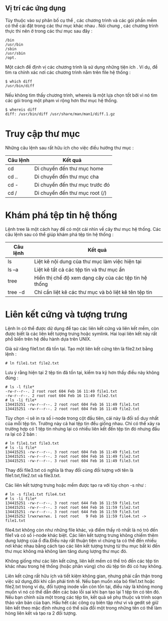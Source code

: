 ## Vị trí các ứng dụng
Tùy thuộc vào sự phân bố cụ thể , các chương trình và các gói phần mềm có thể cài đặt trong các thư mục khác nhau . Nói chung , các chương trình thực thi nên ở trong các thư mục sau đây :

```
/bin
/usr/bin
/sbin
/usr/sbin
/opt.
```

Một cách để định vị các chương trình là sử dụng những tiện ích . Ví dụ, để tìm ra chính xác nơi các chương trình nằm trên file hệ thống :

```
$ which diff
/usr/bin/diff
```

Nếu không tìm thấy chương trình, whereis là một lựa chọn tốt bởi vì nó tìm các gói trong một phạm vi rộng hơn thư mục hệ thống.

```
$ whereis diff
diff: /usr/bin/diff /usr/share/man/man1/diff.1.gz
```

# Truy cập thư mục

Những câu lệnh sau rất hữu ích cho việc điều hướng thư mục :

|Câu lệnh|Kết quả|
|-------|-----------|
|cd 	|Di chuyển đến thư mục home|
|cd ..|Di chuyển đến thư mục cha|
|cd - |Di chuyển đến thư mục trước đó|
|cd /	|Di chuyển đến thư mục root (/) |

# Khám phá tệp tin hệ thống

Lệnh tree là một cách hay để có một cái nhìn về cây thư mục hệ thống. Các câu lệnh sau có thể giúp khám phá tệp tin hệ thống :

|Câu lệnh|Kết quả|
|-------|-----------|
|ls 	  |Liệt kê nội dung của thư mục làm việc hiện tại|
|ls –a  |Liệt kê tất cả các tệp tin và thư mục ẩn|
|tree   |Hiển thị chế độ xem dạng cây của các tệp tin hệ thống|
|tree -d|Chỉ cần liệt kê các thư mục và bỏ liệt kê tên tệp tin|

# Liên kết cứng và tượng trưng

Lệnh ln có thể được dử dụng để tạo các liên kết cứng và liên kết mềm, còn được biết là các liên kết tượng trưng hoặc symlink. Hai loại liên kết này rất phổ biến trên hệ đều hành dựa trên UNIX.

Giả sử răng file1.txt đã tồn tại. Tạo một liên kết cứng tên là file2.txt bằng lệnh :

```
# ln file1.txt file2.txt
```

Lưu ý rằng hiện tại 2 tệp tin đã tồn tại, kiểm tra kỹ hơn thấy điều này không đúng :

```
# ls -l file*
-rw-r--r--. 2 root root 604 Feb 16 11:49 file1.txt
-rw-r--r--. 2 root root 604 Feb 16 11:49 file2.txt
# ls -li file*
134415251 -rw-r--r--. 2 root root 604 Feb 16 11:49 file1.txt
134415251 -rw-r--r--. 2 root root 604 Feb 16 11:49 file2.txt
```

Tùy chọn -i sẽ in ra số i-node trong cột đầu tiên, cái này là đối số duy nhất của mỗi tệp tin. Trường này cả hai tệp tin đều giống nhau. Chỉ có thể xảy ra trường hợp có 1 tệp tin nhưng lại có nhiều liên kết đến tệp tin đó nhưng đầu ra lại có 2 bản :

```
# ln file1.txt file3.txt
# ls -li file*
134415251 -rw-r--r--. 3 root root 604 Feb 16 11:49 file1.txt
134415251 -rw-r--r--. 3 root root 604 Feb 16 11:49 file2.txt
134415251 -rw-r--r--. 3 root root 604 Feb 16 11:49 file3.txt
```

Thay đổi file3.txt có nghĩa là thay đổi cùng đối tượng với tên là file1.txt,file2.txt và file3.txt.

Các liên kết tượng trưng hoặc mềm được tạo ra với tùy chọn -s như :

```
# ln -s file1.txt file4.txt
# ls -li file*
134415251 -rw-r--r--. 3 root root 644 Feb 16 11:59 file1.txt
134415251 -rw-r--r--. 3 root root 644 Feb 16 11:59 file2.txt
134415251 -rw-r--r--. 3 root root 644 Feb 16 11:59 file3.txt
134415252 lrwxrwxrwx. 1 root root   9 Feb 16 11:59 file4.txt -> file1.txt
```

file4.txt không còn như những file khác, và điểm thấy rõ nhất là nó trỏ đến file1 và có số i-node khác biệt. Các liên kết tượng trưng không chiếm thêm dung lượng của ổ đĩa.Điều này rất thuận tiện vì chúng ta có thể  đến nhiều nơi khác nhau bằng cách tạo các liên kết tượng trưng từ thu mục bất kì đến thư mục không mà không làm tăng dung lượng thư mục đó.

Không giống như các liên kết cứng, liên kết mềm có thể trỏ đến các tệp tin khác nhau trong hệ thống (hoặc phân vùng) cho dù tệp tin đó có hay không.

Liên kết cứng rất hữu ích và tiết kiệm không gian, nhưng phải cẩn thận trong việc sử dụng,đôi khi cần phải tinh tế. Nếu bạn muốn xóa bỏ file1.txt hoặc file2.txt trong ví dụ, đối tượng inode vẫn còn tồn tại, điều này là không mong muốn vì nó có thể dẫn đến các báo lỗi sai khi bạn tạo lại 1 tệp tin có tên đó. Nếu bạn chỉnh sửa một trong các tệp tin, kết quả sẽ phụ thuộc và trình soạn thảo văn bản của bạn. Hầu hết các công cụ biên tập như vi và gedit sẽ giữ liên kết theo mặc định nhưng có thể sửa đổi một trong những tên có thể làm hỏng liên kết và tạo ra 2 đối tượng.
